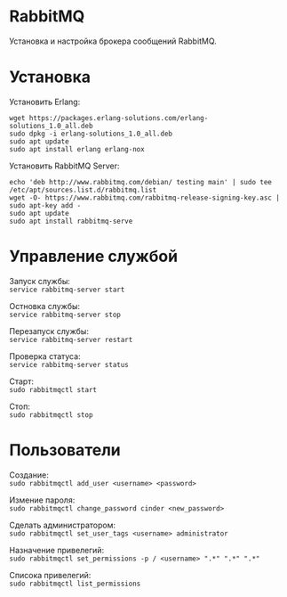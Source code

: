 # RabbitMQ

Установка и настройка брокера сообщений RabbitMQ.

# Установка

Установить Erlang:
```
wget https://packages.erlang-solutions.com/erlang-solutions_1.0_all.deb
sudo dpkg -i erlang-solutions_1.0_all.deb
sudo apt update
sudo apt install erlang erlang-nox
```

Установить RabbitMQ Server:
```
echo 'deb http://www.rabbitmq.com/debian/ testing main' | sudo tee /etc/apt/sources.list.d/rabbitmq.list
wget -O- https://www.rabbitmq.com/rabbitmq-release-signing-key.asc | sudo apt-key add -
sudo apt update
sudo apt install rabbitmq-serve
```

# Управление службой

Запуск службы:<br/>
`service rabbitmq-server start`

Остновка службы:<br/>
`service rabbitmq-server stop`

Перезапуск службы:<br/>
`service rabbitmq-server restart`

Проверка статуса:<br/>
`service rabbitmq-server status`

Старт:<br/>
`sudo rabbitmqctl start`

Стоп:<br/>
`sudo rabbitmqctl stop`


# Пользователи

Создание:<br/>
`sudo rabbitmqctl add_user <username> <password>`

Измение пароля:<br/>
`sudo rabbitmqctl change_password cinder <new_password>`

Сделать администратором:<br/>
`sudo rabbitmqctl set_user_tags <username> administrator`

Назначение привелегий:<br/>
`sudo rabbitmqctl set_permissions -p / <username> ".*" ".*" ".*"`

Списока привелегий:<br/>
`sudo rabbitmqctl list_permissions`
